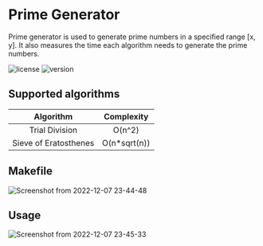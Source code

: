 # Prime Generator
Prime generator is used to generate prime numbers in a specified range [x, y].
It also measures the time each algorithm needs to generate the prime numbers.

![license](https://img.shields.io/badge/license-MIT-brightgreen.svg)
![version](https://img.shields.io/badge/version-1.1-lightgrey.svg)

## **Supported algorithms**

| Algorithm | Complexity |
| :---:   | :---: |
| Trial Division | O(n^2) |
| Sieve of Eratosthenes | O(n*sqrt(n)) |


## **Makefile**

![Screenshot from 2022-12-07 23-44-48](https://user-images.githubusercontent.com/61215846/206315507-531a842c-a1c7-41e0-82f3-41566bfabe05.png)

## **Usage**

![Screenshot from 2022-12-07 23-45-33](https://user-images.githubusercontent.com/61215846/206315512-5a1f4483-2b58-4d56-bd71-57a27348b0fb.png)
